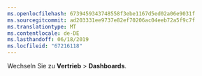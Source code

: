 ```yaml
---
ms.openlocfilehash: 6739459343748558f3ebe1167d5ed02a06e9031f
ms.sourcegitcommit: ad203331ee9737e82ef70206ac04eeb72a5f9c7f
ms.translationtype: MT
ms.contentlocale: de-DE
ms.lasthandoff: 06/18/2019
ms.locfileid: "67216118"
---
```

Wechseln Sie zu **Vertrieb** > **Dashboards**.